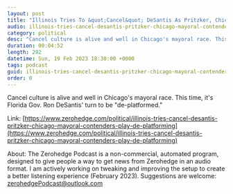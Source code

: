 ```yaml
---
layout: post
title: "Illinois Tries To &quot;Cancel&quot; DeSantis As Pritzker, Chicago Mayoral Contenders Play The De-Platforming Game"
audio: illinois-tries-cancel-desantis-pritzker-chicago-mayoral-contenders-play-de-platforming-0
category: political
desc: "Cancel culture is alive and well in Chicago's mayoral race. This time, it's Florida Gov. Ron DeSantis' turn to be &quot;de-platformed.&quot;"
duration: 00:04:52
length: 292
datetime: Sun, 19 Feb 2023 18:30:00 +0000
tags: podcast
guid: illinois-tries-cancel-desantis-pritzker-chicago-mayoral-contenders-play-de-platforming-0
order: 0
---
```

Cancel culture is alive and well in Chicago's mayoral race. This time, it's Florida Gov. Ron DeSantis' turn to be &quot;de-platformed.&quot;

Link: [https://www.zerohedge.com/political/illinois-tries-cancel-desantis-pritzker-chicago-mayoral-contenders-play-de-platforming](https://www.zerohedge.com/political/illinois-tries-cancel-desantis-pritzker-chicago-mayoral-contenders-play-de-platforming)

About: The Zerohedge Podcast is a non-commercial, automated program, designed to give people a way to get news from Zerohedge in an audio format.  I am actively working on tweaking and improving the setup to create a better listening experience (February 2023).  Suggestions are welcome: [zerohedgePodcast@outlook.com](mailto:zerohedgePodcast@outlook.com)